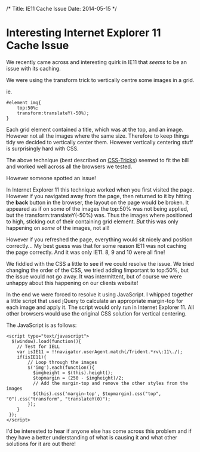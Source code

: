 /*
Title: IE11 Cache Issue
Date: 2014-05-15
*/

# Interesting Internet Explorer 11 Cache Issue

We recently came across and interesting quirk in IE11 that *seems* to be an issue with its caching.

We were using the transform trick to vertically centre some images in a grid.

ie. 

    #element img{
        top:50%;
        transform:translateY(-50%);
    } 

Each grid element contained a title, which was at the top, and an image. However not all the images where the same size. Therefore to keep things tidy we decided to vertically center them. However vertically centering stuff is surprisingly hard with CSS. 

The above technique (best described on [CSS-Tricks](http://css-tricks.com/centering-percentage-widthheight-elements/)) seemed to fit the bill and worked well across all the browsers we  tested.

However someone spotted an issue!

In Internet Explorer 11 this technique worked when you first visited the page. However if you navigated away from the page, then returned to it by hitting the **back** button in the browser, the layout on the page would be broken. It appeared as if on some of the images the top:50% was not being applied, but the transform:translateY(-50%) was. Thus the images where positioned to high, sticking out of their containing grid element. *But* this was only happening on *some* of the images, not all!

However if you refreshed the page, everything would sit nicely and position correctly... My best guess was that for some reason IE11 was not caching the page correctly. And it was only IE11. 8, 9 and 10 were all fine!

We fiddled with the CSS a little to see if we could resolve the issue. We tried changing the order of the CSS, we tried adding !important to top:50%, but the issue would not go away. It was intermittent, but of course we were unhappy about this happening on our clients website!

In the end we were forced to resolve it using JavaScript. I whipped together a little script that used jQuery to calculate an appropriate margin-top for each image and apply it. The script would only run in Internet Explorer 11. All other browsers would use the original CSS solution for vertical centering.

The JavaScript is as follows:

    <script type="text/javascript">
      $(window).load(function(){
        // Test for IELL
        var isIE11 = !!navigator.userAgent.match(/Trident.*rv\:11\./);
        if(isIE11){
            // Loop through the images
            $('img').each(function(){
              $imgheight = $(this).height();
              $topmargin = (250 - $imgheight)/2;
              // Add the margin-top and remove the other styles from the images
              $(this).css('margin-top', $topmargin).css("top", "0").css("transform", "translateY(0)");
            });
        }
     });
    </script>

I'd be interested to hear if anyone else has come across this problem and if they have a better understanding of what is causing it and what other solutions for it are out there!


